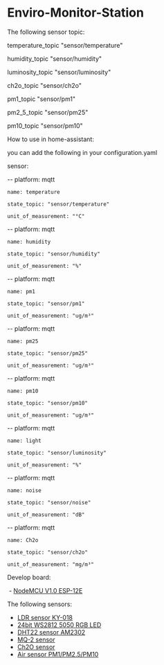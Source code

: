# Enviro-Monitor-Station

The following sensor topic:

 temperature_topic "sensor/temperature" 
 
 humidity_topic    "sensor/humidity"    
 
 luminosity_topic  "sensor/luminosity"   
 
 ch2o_topic        "sensor/ch2o" 
 
 pm1_topic         "sensor/pm1" 
 
 pm2_5_topic       "sensor/pm25" 
 
 pm10_topic        "sensor/pm10" 
 
 How to use in home-assistant:
 
 you can add the following in your configuration.yaml
 
 sensor:
 
   -- platform: mqtt
   
    name: temperature
    
    state_topic: "sensor/temperature"
    
    unit_of_measurement: "°C"
    
  -- platform: mqtt
  
    name: humidity
    
    state_topic: "sensor/humidity"
    
    unit_of_measurement: "%"
 
 -- platform: mqtt
 
    name: pm1
    
    state_topic: "sensor/pm1"
    
    unit_of_measurement: "ug/m³"
    
  -- platform: mqtt
  
    name: pm25
    
    state_topic: "sensor/pm25"
    
    unit_of_measurement: "ug/m³"
    
  -- platform: mqtt
  
    name: pm10
    
    state_topic: "sensor/pm10"
    
    unit_of_measurement: "ug/m³"
    
  -- platform: mqtt
  
    name: light
    
    state_topic: "sensor/luminosity"
    
    unit_of_measurement: "%"
    
  -- platform: mqtt
  
    name: noise
    
    state_topic: "sensor/noise"
    
    unit_of_measurement: "dB"
    
  -- platform: mqtt
    
    name: Ch2o
    
    state_topic: "sensor/ch2o"
    
    unit_of_measurement: "mg/m³"
    

Develop board:

  - [NodeMCU V1.0 ESP-12E](https://detail.tmall.com/item.htm?id=535588732894&spm=a1z09.2.0.0.kPM6Dz&_u=cktg8o8364)
  
The following sensors:

  - [LDR sensor KY-018](https://item.taobao.com/item.htm?spm=a1z10.5-c.w4002-14162336577.66.cagcOb&id=543102525121)
  - [24bit WS2812 5050 RGB LED](https://item.taobao.com/item.htm?spm=a1z09.2.0.0.kPM6Dz&id=540785401008&_u=cktg8o42f1)
  - [DHT22 sensor AM2302](https://item.taobao.com/item.htm?spm=a1z10.5-c.w4002-14162336577.22.MHbiq5&id=543447398813)
  - [MQ-2 sensor](https://item.taobao.com/item.htm?spm=a1z10.5-c.w4002-14162336577.18.9clTO2&id=531451462058)
  - [Ch2O sensor](https://item.taobao.com/item.htm?spm=a1z09.2.0.0.kPM6Dz&id=526919367835&_u=cktg8oc609)
  - [Air sensor PM1/PM2.5/PM10](https://item.taobao.com/item.htm?spm=a1z09.2.0.0.kPM6Dz&id=526939702749&_u=cktg8o8b1e)
  

